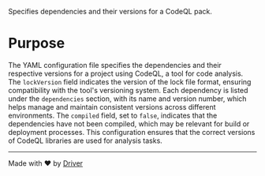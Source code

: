 <!--------------------------------------------------------------------------------->
<!-- IMPORTANT: This file is auto-generated by Driver (https://driver.ai). -------->
<!-- Manual edits may be overwritten on future commits. --------------------------->
<!--------------------------------------------------------------------------------->

Specifies dependencies and their versions for a CodeQL pack.

# Purpose
The YAML configuration file specifies the dependencies and their respective versions for a project using CodeQL, a tool for code analysis. The `lockVersion` field indicates the version of the lock file format, ensuring compatibility with the tool's versioning system. Each dependency is listed under the `dependencies` section, with its name and version number, which helps manage and maintain consistent versions across different environments. The `compiled` field, set to `false`, indicates that the dependencies have not been compiled, which may be relevant for build or deployment processes. This configuration ensures that the correct versions of CodeQL libraries are used for analysis tasks.

---
Made with ❤️ by [Driver](https://www.driver.ai/)